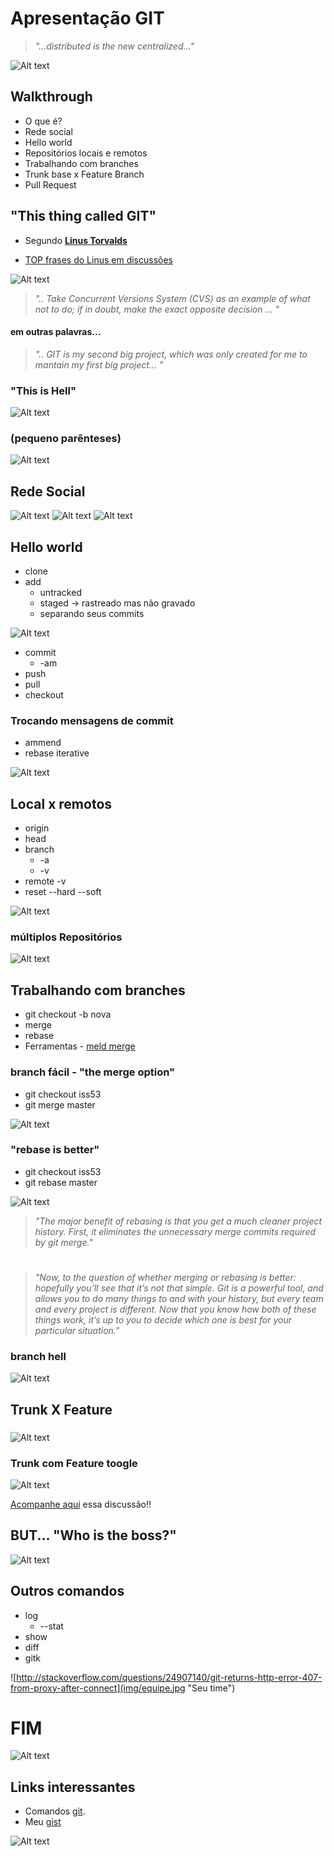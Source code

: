 # Apresentação GIT

> *"...distributed is the new centralized..."*
 

![Alt text](img/tweet-08-2014.png "Todo começo é triste")

## Walkthrough
* O que é?
* Rede social
* Hello world
* Repositórios locais e remotos
* Trabalhando com branches
* Trunk base x Feature Branch
* Pull Request

## "This thing called GIT"

* Segundo [**Linus Torvalds**](https://www.ted.com/talks/linus_torvalds_the_mind_behind_linux?language=en)

* [TOP frases do Linus em discussões](http://www.attendly.com/linux-founder-linus-torvalds-delivers-a-smackdown-like-no-other/)

![Alt text](img/linus2.jpg "You've gotta learn it")

> *".. Take Concurrent Versions System (CVS) as an example of what not to do; if in doubt, make the exact opposite decision ... "*

#### em outras palavras...

> *".. GIT is my second big project, which was only created for me to mantain my first big project... "* 

### "This is Hell"
![Alt text](img/git-hell.png "hell")

### (pequeno parênteses)
![Alt text](img/nerdtech.png "NerdTech")


## Rede Social
![Alt text](img/Github2.png "Seu time")
![Alt text](img/gitlab.png "Seu time")
![Alt text](img/bitbucket.png "Seu time")

## Hello world  

* clone
* add
    * untracked
    * staged -> rastreado mas não gravado
	* separando seus commits

![Alt text](img/stage.png "Área de Stage") 

* commit
    * -am
* push
* pull
* checkout

### Trocando mensagens de commit
* ammend
* rebase iterative 

![Alt text](img/comandos.png "Seu time")

## Local x remotos

* origin
* head
* branch 
    * -a
    * -v
* remote -v
* reset --hard --soft

![Alt text](img/remote.png "Finalmente eu venci")

### múltiplos Repositórios

![Alt text](img/remotes2.png "Finalmente eu venci")

## Trabalhando com branches

* git checkout -b nova
* merge
* rebase
* Ferramentas - [meld merge](http://meldmerge.org/)

### branch fácil - "the merge option"
* git checkout iss53
* git merge master

![Alt text](img/branch-facil.png "branch fácil")

### "rebase is better"

* git checkout iss53
* git rebase master

![Alt text](img/rebase-facil.png "branch fácil")

> *"The major benefit of rebasing is that you get a much cleaner project history. First, it eliminates the unnecessary merge commits required by git merge."*

#

> *"Now, to the question of whether merging or rebasing is better: hopefully you’ll see that it’s not that simple. Git is a powerful tool, and allows you to do many things to and with your history, but every team and every project is different. Now that you know how both of these things work, it’s up to you to decide which one is best for your particular situation."*


### branch hell

![Alt text](img/branch-hell.jpg "branch fácil")


## Trunk X Feature

### 
![Alt text](img/gitflow.gif "Como eu trabalho")

### Trunk com **Feature toogle**

![Alt text](img/discussao-twitter.png "Finalmente eu venci")

[Acompanhe aqui](https://twitter.com/lacerdaph/status/755898667308048384) essa discussão!!



## BUT... "Who is the boss?"

![Alt text](img/paulo-tweet.png "The boss!")

## Outros comandos

* log
    * --stat
* show
* diff
* gitk

![http://stackoverflow.com/questions/24907140/git-returns-http-error-407-from-proxy-after-connect](img/equipe.jpg "Seu time")


# FIM
![Alt text](img/tweet-11-2015.png "Finalmente eu venci")



## Links interessantes

* Comandos [git](https://medium.freecodecamp.com/git-cheat-sheet-and-best-practices-c6ce5321f52#.1oxi5pmms).
* Meu [gist](https://gist.github.com/raphaelLacerda/687db0162a610f63d13ae899ec680518)

![Alt text](img/git-casa-codigo.png "Finalmente eu venci")
